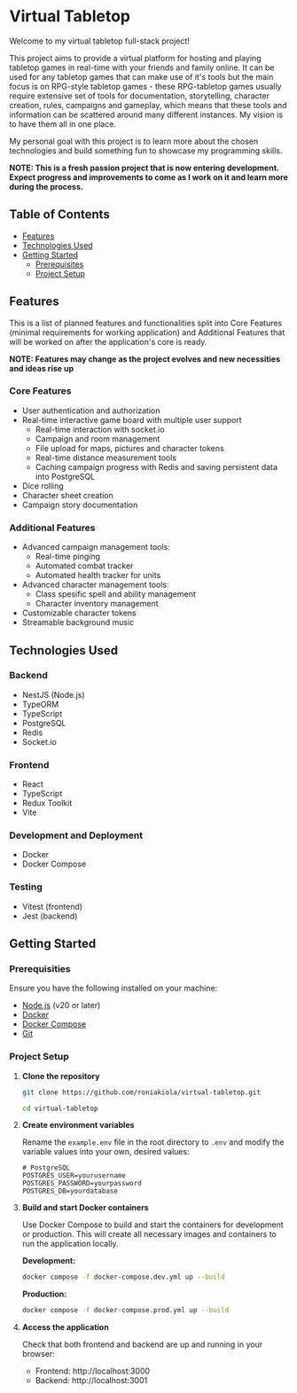 # Virtual Tabletop

Welcome to my virtual tabletop full-stack project!

This project aims to provide a virtual platform for hosting and playing tabletop games in real-time with your friends and family online. It can be used for any tabletop games that can make use of it's tools but the main focus is on RPG-style tabletop games - these RPG-tabletop games usually require extensive set of tools for documentation, storytelling, character creation, rules, campaigns and gameplay, which means that these tools and information can be scattered around many different instances. My vision is to have them all in one place. 

My personal goal with this project is to learn more about the chosen technologies and build something fun to showcase my programming skills.

**NOTE: This is a fresh passion project that is now entering development. Expect progress and improvements to come as I work on it and learn more during the process.**

## Table of Contents

- [Features](#features)
- [Technologies Used](#technologies-used)
- [Getting Started](#getting-started)
  - [Prerequisites](#prerequisites)
  - [Project Setup](#project-setup)

## Features
This is a list of planned features and functionalities split into Core Features (minimal requirements for working application) and Additional Features that will be worked on after the application's core is ready.

**NOTE: Features may change as the project evolves and new necessities and ideas rise up**

### Core Features

- User authentication and authorization
- Real-time interactive game board with multiple user support
  - Real-time interaction with socket.io
  - Campaign and room management
  - File upload for maps, pictures and character tokens
  - Real-time distance measurement tools
  - Caching campaign progress with Redis and saving persistent data into PostgreSQL
- Dice rolling
- Character sheet creation
- Campaign story documentation

### Additional Features

- Advanced campaign management tools:
  - Real-time pinging
  - Automated combat tracker
  - Automated health tracker for units
- Advanced character management tools:
  - Class spesific spell and ability management
  - Character inventory management
- Customizable character tokens
- Streamable background music

## Technologies Used

### Backend

- NestJS (Node.js)
- TypeORM
- TypeScript
- PostgreSQL
- Redis
- Socket.io

### Frontend

- React
- TypeScript
- Redux Toolkit
- Vite

### Development and Deployment

- Docker
- Docker Compose

### Testing

- Vitest (frontend)
- Jest (backend)

## Getting Started

### Prerequisities

Ensure you have the following installed on your machine:

- [Node.js](https://nodejs.org/) (v20 or later)
- [Docker](https://www.docker.com/)
- [Docker Compose](https://docs.docker.com/compose/)
- [Git](https://git-scm.com/)

### Project Setup

1. **Clone the repository**

    ```bash
    git clone https://github.com/roniakiola/virtual-tabletop.git

    cd virtual-tabletop
    ```
2. **Create environment variables**

    Rename the `example.env` file in the root directory to `.env` and modify the variable values into your own, desired values:

    ```plaintext
    # PostgreSQL
    POSTGRES_USER=yourusername
    POSTGRES_PASSWORD=yourpassword
    POSTGRES_DB=yourdatabase
    ```
3. **Build and start Docker containers**

    Use Docker Compose to build and start the containers for development or production. This will create all necessary images and containers to run the application locally.
    
    **Development:**
    ```bash
    docker compose -f docker-compose.dev.yml up --build
    ```
    **Production:**
    ```bash
    docker compose -f docker-compose.prod.yml up --build
    ```
4. **Access the application**

    Check that both frontend and backend are up and running in your browser:
    - Frontend: http://localhost:3000
    - Backend: http://localhost:3001